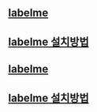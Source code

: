## [labelme](https://github.com/mepotts/Pill-Detection)
## [labelme 설치방법](https://velog.io/@hssarah/M1-Macbook-labelimg-%EC%84%A4%EC%B9%98)


## [labelme](https://github.com/wkentaro/labelme)
## [labelme 설치방법](https://intuitive-robotics.tistory.com/107)
